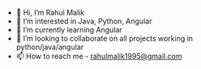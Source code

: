 - 👋 Hi, I’m Rahul Malik
- 👀 I’m interested in Java, Python,  Angular
- 🌱 I’m currently learning Angular
- 💞️ I’m looking to collaborate on all projects working in python/java/angular
- 📫 How to reach me - rahulmalik1995@gmail.com

<!---
irahulmalik/irahulmalik is a ✨ special ✨ repository because its `README.md` (this file) appears on your GitHub profile.
You can click the Preview link to take a look at your changes.
--->
